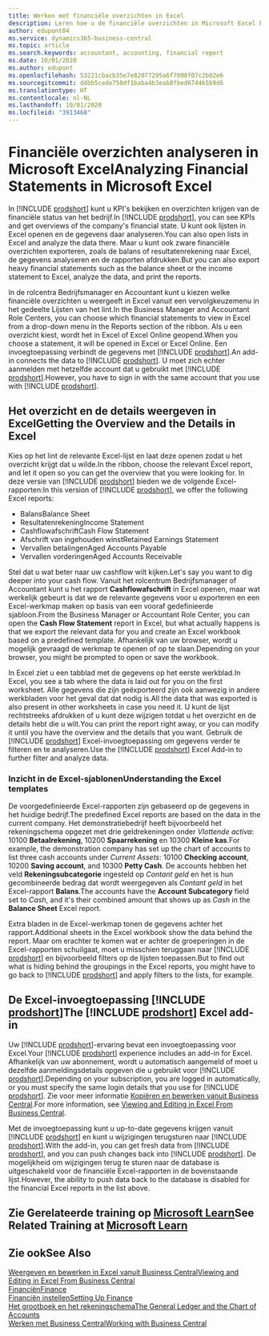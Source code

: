 ```yaml
---
title: Werken met financiële overzichten in Excel
description: Leren hoe u de financiële overzichten in Microsoft Excel kunt openen vanuit Business Central voor een betere analyse.
author: edupont04
ms.service: dynamics365-business-central
ms.topic: article
ms.search.keywords: accountant, accounting, financial report
ms.date: 10/01/2020
ms.author: edupont
ms.openlocfilehash: 53221cbacb35e7e82077295a6f7098f07c2b02e6
ms.sourcegitcommit: ddbb5cede750df1baba4b3eab8fbed6744b5b9d6
ms.translationtype: HT
ms.contentlocale: nl-NL
ms.lasthandoff: 10/01/2020
ms.locfileid: "3913468"
---
```

# <a name="analyzing-financial-statements-in-microsoft-excel"></a><span data-ttu-id="93ff9-103">Financiële overzichten analyseren in Microsoft Excel</span><span class="sxs-lookup"><span data-stu-id="93ff9-103">Analyzing Financial Statements in Microsoft Excel</span></span>

<span data-ttu-id="93ff9-104">In [!INCLUDE [prodshort](includes/prodshort.md)] kunt u KPI's bekijken en overzichten krijgen van de financiële status van het bedrijf.</span><span class="sxs-lookup"><span data-stu-id="93ff9-104">In [!INCLUDE [prodshort](includes/prodshort.md)], you can see KPIs and get overviews of the company's financial state.</span></span> <span data-ttu-id="93ff9-105">U kunt ook lijsten in Excel openen en de gegevens daar analyseren.</span><span class="sxs-lookup"><span data-stu-id="93ff9-105">You can also open lists in Excel and analyze the data there.</span></span> <span data-ttu-id="93ff9-106">Maar u kunt ook zware financiële overzichten exporteren, zoals de balans of resultatenrekening naar Excel, de gegevens analyseren en de rapporten afdrukken.</span><span class="sxs-lookup"><span data-stu-id="93ff9-106">But you can also export heavy financial statements such as the balance sheet or the income statement to Excel, analyze the data, and print the reports.</span></span>  

<span data-ttu-id="93ff9-107">In de rolcentra Bedrijfsmanager en Accountant kunt u kiezen welke financiële overzichten u weergeeft in Excel vanuit een vervolgkeuzemenu in het gedeelte Lijsten van het lint.</span><span class="sxs-lookup"><span data-stu-id="93ff9-107">In the Business Manager and Accountant Role Centers, you can choose which financial statements to view in Excel from a drop-down menu in the Reports section of the ribbon.</span></span> <span data-ttu-id="93ff9-108">Als u een overzicht kiest, wordt het in Excel of Excel Online geopend.</span><span class="sxs-lookup"><span data-stu-id="93ff9-108">When you choose a statement, it will be opened in Excel or Excel Online.</span></span> <span data-ttu-id="93ff9-109">Een invoegtoepassing verbindt de gegevens met [!INCLUDE [prodshort](includes/prodshort.md)].</span><span class="sxs-lookup"><span data-stu-id="93ff9-109">An add-in connects the data to [!INCLUDE [prodshort](includes/prodshort.md)].</span></span> <span data-ttu-id="93ff9-110">U moet zich echter aanmelden met hetzelfde account dat u gebruikt met [!INCLUDE [prodshort](includes/prodshort.md)].</span><span class="sxs-lookup"><span data-stu-id="93ff9-110">However, you have to sign in with the same account that you use with [!INCLUDE [prodshort](includes/prodshort.md)].</span></span>  

## <a name="getting-the-overview-and-the-details-in-excel"></a><span data-ttu-id="93ff9-111">Het overzicht en de details weergeven in Excel</span><span class="sxs-lookup"><span data-stu-id="93ff9-111">Getting the Overview and the Details in Excel</span></span>

<span data-ttu-id="93ff9-112">Kies op het lint de relevante Excel-lijst en laat deze openen zodat u het overzicht krijgt dat u wilde.</span><span class="sxs-lookup"><span data-stu-id="93ff9-112">In the ribbon, choose the relevant Excel report, and let it open so you can get the overview that you were looking for.</span></span> <span data-ttu-id="93ff9-113">In deze versie van [!INCLUDE [prodshort](includes/prodshort.md)] bieden we de volgende Excel-rapporten:</span><span class="sxs-lookup"><span data-stu-id="93ff9-113">In this version of [!INCLUDE [prodshort](includes/prodshort.md)], we offer the following Excel reports:</span></span>

- <span data-ttu-id="93ff9-114">Balans</span><span class="sxs-lookup"><span data-stu-id="93ff9-114">Balance Sheet</span></span>  
- <span data-ttu-id="93ff9-115">Resultatenrekening</span><span class="sxs-lookup"><span data-stu-id="93ff9-115">Income Statement</span></span>  
- <span data-ttu-id="93ff9-116">Cashflowafschrift</span><span class="sxs-lookup"><span data-stu-id="93ff9-116">Cash Flow Statement</span></span>  
- <span data-ttu-id="93ff9-117">Afschrift van ingehouden winst</span><span class="sxs-lookup"><span data-stu-id="93ff9-117">Retained Earnings Statement</span></span>  
- <span data-ttu-id="93ff9-118">Vervallen betalingen</span><span class="sxs-lookup"><span data-stu-id="93ff9-118">Aged Accounts Payable</span></span>  
- <span data-ttu-id="93ff9-119">Vervallen vorderingen</span><span class="sxs-lookup"><span data-stu-id="93ff9-119">Aged Accounts Receivable</span></span>  

<span data-ttu-id="93ff9-120">Stel dat u wat beter naar uw cashflow wilt kijken.</span><span class="sxs-lookup"><span data-stu-id="93ff9-120">Let's say you want to dig deeper into your cash flow.</span></span> <span data-ttu-id="93ff9-121">Vanuit het rolcentrum Bedrijfsmanager of Accountant kunt u het rapport **Cashflowafschrift** in Excel openen, maar wat werkelijk gebeurt is dat we de relevante gegevens voor u exporteren en een Excel-werkmap maken op basis van een vooraf gedefinieerde sjabloon.</span><span class="sxs-lookup"><span data-stu-id="93ff9-121">From the Business Manager or Accountant Role Center, you can open the **Cash Flow Statement** report in Excel, but what actually happens is that we export the relevant data for you and create an Excel workbook based on a predefined template.</span></span> <span data-ttu-id="93ff9-122">Afhankelijk van uw browser, wordt u mogelijk gevraagd de werkmap te openen of op te slaan.</span><span class="sxs-lookup"><span data-stu-id="93ff9-122">Depending on your browser, you might be prompted to open or save the workbook.</span></span>  

<span data-ttu-id="93ff9-123">In Excel ziet u een tabblad met de gegevens op het eerste werkblad.</span><span class="sxs-lookup"><span data-stu-id="93ff9-123">In Excel, you see a tab where the data is laid out for you on the first worksheet.</span></span> <span data-ttu-id="93ff9-124">Alle gegevens die zijn geëxporteerd zijn ook aanwezig in andere werkbladen voor het geval dat dat nodig is.</span><span class="sxs-lookup"><span data-stu-id="93ff9-124">All the data that was exported is also present in other worksheets in case you need it.</span></span> <span data-ttu-id="93ff9-125">U kunt de lijst rechtstreeks afdrukken of u kunt deze wijzigen totdat u het overzicht en de details hebt die u wilt.</span><span class="sxs-lookup"><span data-stu-id="93ff9-125">You can print the report right away, or you can modify it until you have the overview and the details that you want.</span></span> <span data-ttu-id="93ff9-126">Gebruik de [!INCLUDE [prodshort](includes/prodshort.md)] Excel-invoegtoepassing om gegevens verder te filteren en te analyseren.</span><span class="sxs-lookup"><span data-stu-id="93ff9-126">Use the [!INCLUDE [prodshort](includes/prodshort.md)] Excel Add-in to further filter and analyze data.</span></span>  

### <a name="understanding-the-excel-templates"></a><span data-ttu-id="93ff9-127">Inzicht in de Excel-sjablonen</span><span class="sxs-lookup"><span data-stu-id="93ff9-127">Understanding the Excel templates</span></span>

<span data-ttu-id="93ff9-128">De voorgedefinieerde Excel-rapporten zijn gebaseerd op de gegevens in het huidige bedrijf.</span><span class="sxs-lookup"><span data-stu-id="93ff9-128">The predefined Excel reports are based on the data in the current company.</span></span> <span data-ttu-id="93ff9-129">Het demonstratiebedrijf heeft bijvoorbeeld het rekeningschema opgezet met drie geldrekeningen onder *Vlottende activa*: 10100 **Betaalrekening**, 10200 **Spaarrekening** en 10300 **Kleine kas**.</span><span class="sxs-lookup"><span data-stu-id="93ff9-129">For example, the demonstration company has set up the chart of accounts to list three cash accounts under *Current Assets*: 10100 **Checking account**, 10200 **Saving account**, and 10300 **Petty Cash**.</span></span> <span data-ttu-id="93ff9-130">De accounts hebben het veld **Rekeningsubcategorie** ingesteld op *Contant geld* en het is hun gecombineerde bedrag dat wordt weergegeven als *Contant geld* in het Excel-rapport **Balans**.</span><span class="sxs-lookup"><span data-stu-id="93ff9-130">The accounts have the **Account Subcategory** field set to *Cash*, and it's their combined amount that shows up as *Cash* in the **Balance Sheet** Excel report.</span></span>  

<span data-ttu-id="93ff9-131">Extra bladen in de Excel-werkmap tonen de gegevens achter het rapport.</span><span class="sxs-lookup"><span data-stu-id="93ff9-131">Additional sheets in the Excel workbook show the data behind the report.</span></span> <span data-ttu-id="93ff9-132">Maar om erachter te komen wat er achter de groeperingen in de Excel-rapporten schuilgaat, moet u misschien teruggaan naar [!INCLUDE [prodshort](includes/prodshort.md)] en bijvoorbeeld filters op de lijsten toepassen.</span><span class="sxs-lookup"><span data-stu-id="93ff9-132">But to find out what is hiding behind the groupings in the Excel reports, you might have to go back to [!INCLUDE [prodshort](includes/prodshort.md)] and apply filters to the lists, for example.</span></span>  

## <a name="the-prodshort-excel-add-in"></a><span data-ttu-id="93ff9-133">De Excel-invoegtoepassing [!INCLUDE [prodshort](includes/prodshort.md)]</span><span class="sxs-lookup"><span data-stu-id="93ff9-133">The [!INCLUDE [prodshort](includes/prodshort.md)] Excel add-in</span></span>

<span data-ttu-id="93ff9-134">Uw [!INCLUDE [prodshort](includes/prodshort.md)]-ervaring bevat een invoegtoepassing voor Excel.</span><span class="sxs-lookup"><span data-stu-id="93ff9-134">Your [!INCLUDE [prodshort](includes/prodshort.md)] experience includes an add-in for Excel.</span></span> <span data-ttu-id="93ff9-135">Afhankelijk van uw abonnement, wordt u automatisch aangemeld of moet u dezelfde aanmeldingsdetails opgeven die u gebruikt voor [!INCLUDE [prodshort](includes/prodshort.md)].</span><span class="sxs-lookup"><span data-stu-id="93ff9-135">Depending on your subscription, you are logged in automatically, or you must specify the same login details that you use for [!INCLUDE [prodshort](includes/prodshort.md)].</span></span> <span data-ttu-id="93ff9-136">Zie voor meer informatie [Kopiëren en bewerken vanuit Business Central](across-work-with-excel.md).</span><span class="sxs-lookup"><span data-stu-id="93ff9-136">For more information, see [Viewing and Editing in Excel From Business Central](across-work-with-excel.md).</span></span>  

<span data-ttu-id="93ff9-137">Met de invoegtoepassing kunt u up-to-date gegevens krijgen vanuit [!INCLUDE [prodshort](includes/prodshort.md)] en kunt u wijzigingen terugsturen naar [!INCLUDE [prodshort](includes/prodshort.md)].</span><span class="sxs-lookup"><span data-stu-id="93ff9-137">With the add-in, you can get fresh data from [!INCLUDE [prodshort](includes/prodshort.md)], and you can push changes back into [!INCLUDE [prodshort](includes/prodshort.md)].</span></span> <span data-ttu-id="93ff9-138">De mogelijkheid om wijzigingen terug te sturen naar de database is uitgeschakeld voor de financiële Excel-rapporten in de bovenstaande lijst.</span><span class="sxs-lookup"><span data-stu-id="93ff9-138">However, the ability to push data back to the database is disabled for the financial Excel reports in the list above.</span></span>  

## <a name="see-related-training-at-microsoft-learn"></a><span data-ttu-id="93ff9-139">Zie Gerelateerde training op [Microsoft Learn](/learn/modules/configure-powerbi-excel-dynamics-365-business-central/index)</span><span class="sxs-lookup"><span data-stu-id="93ff9-139">See Related Training at [Microsoft Learn](/learn/modules/configure-powerbi-excel-dynamics-365-business-central/index)</span></span>

## <a name="see-also"></a><span data-ttu-id="93ff9-140">Zie ook</span><span class="sxs-lookup"><span data-stu-id="93ff9-140">See Also</span></span>

[<span data-ttu-id="93ff9-141">Weergeven en bewerken in Excel vanuit Business Central</span><span class="sxs-lookup"><span data-stu-id="93ff9-141">Viewing and Editing in Excel From Business Central</span></span>](across-work-with-excel.md)  
[<span data-ttu-id="93ff9-142">Financiën</span><span class="sxs-lookup"><span data-stu-id="93ff9-142">Finance</span></span>](finance.md)  
[<span data-ttu-id="93ff9-143">Financiën instellen</span><span class="sxs-lookup"><span data-stu-id="93ff9-143">Setting Up Finance</span></span>](finance-setup-finance.md)  
[<span data-ttu-id="93ff9-144">Het grootboek en het rekeningschema</span><span class="sxs-lookup"><span data-stu-id="93ff9-144">The General Ledger and the Chart of Accounts</span></span>](finance-general-ledger.md)  
[<span data-ttu-id="93ff9-145">Werken met Business Central</span><span class="sxs-lookup"><span data-stu-id="93ff9-145">Working with Business Central</span></span>](ui-work-product.md)  
